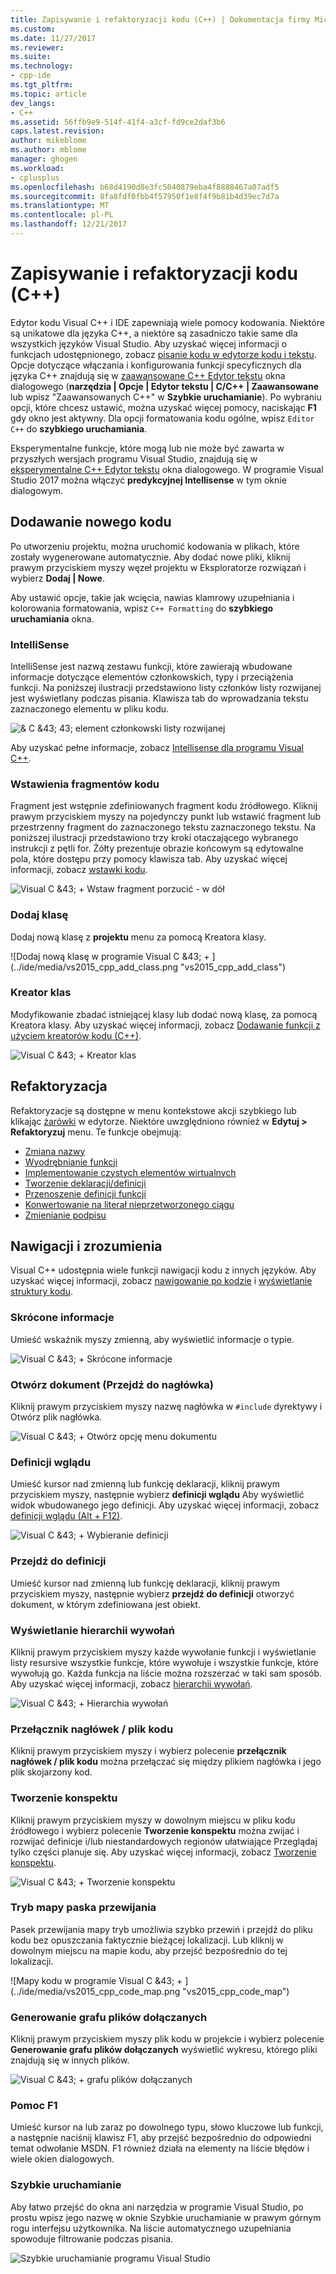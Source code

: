 ```yaml
---
title: Zapisywanie i refaktoryzacji kodu (C++) | Dokumentacja firmy Microsoft
ms.custom: 
ms.date: 11/27/2017
ms.reviewer: 
ms.suite: 
ms.technology:
- cpp-ide
ms.tgt_pltfrm: 
ms.topic: article
dev_langs:
- C++
ms.assetid: 56ffb9e9-514f-41f4-a3cf-fd9ce2daf3b6
caps.latest.revision: 
author: mikeblome
ms.author: mblome
manager: ghogen
ms.workload:
- cplusplus
ms.openlocfilehash: b68d4190d8e3fc5040879eba4f8888467a07adf5
ms.sourcegitcommit: 8fa8fdf0fbb4f57950f1e8f4f9b81b4d39ec7d7a
ms.translationtype: MT
ms.contentlocale: pl-PL
ms.lasthandoff: 12/21/2017
---
```

# <a name="writing-and-refactoring-code-c"></a>Zapisywanie i refaktoryzacji kodu (C++)

Edytor kodu Visual C++ i IDE zapewniają wiele pomocy kodowania. Niektóre są unikatowe dla języka C++, a niektóre są zasadniczo takie same dla wszystkich języków Visual Studio. Aby uzyskać więcej informacji o funkcjach udostępnionego, zobacz [pisanie kodu w edytorze kodu i tekstu](/visualstudio/ide/writing-code-in-the-code-and-text-editor). Opcje dotyczące włączania i konfigurowania funkcji specyficznych dla języka C++ znajdują się w [zaawansowane C++ Edytor tekstu](/visualstudio/ide/reference/options-text-editor-c-cpp-advanced) okna dialogowego (**narzędzia &#124; Opcje &#124; Edytor tekstu &#124; C/C++ &#124; Zaawansowane** lub wpisz "Zaawansowanych C++" w **Szybkie uruchamianie**). Po wybraniu opcji, które chcesz ustawić, można uzyskać więcej pomocy, naciskając **F1** gdy okno jest aktywny. Dla opcji formatowania kodu ogólne, wpisz `Editor C++` do **szybkiego uruchamiania**.

Eksperymentalne funkcje, które mogą lub nie może być zawarta w przyszłych wersjach programu Visual Studio, znajdują się w [eksperymentalne C++ Edytor tekstu](/visualstudio/ide/reference/options-text-editor-c-cpp-experimental) okna dialogowego. W programie Visual Studio 2017 można włączyć **predykcyjnej Intellisense** w tym oknie dialogowym.

## <a name="adding-new-code"></a>Dodawanie nowego kodu

Po utworzeniu projektu, można uruchomić kodowania w plikach, które zostały wygenerowane automatycznie. Aby dodać nowe pliki, kliknij prawym przyciskiem myszy węzeł projektu w Eksploratorze rozwiązań i wybierz **Dodaj &#124; Nowe**.

Aby ustawić opcje, takie jak wcięcia, nawias klamrowy uzupełniania i kolorowania formatowania, wpisz `C++ Formatting` do **szybkiego uruchamiania** okna.

### <a name="intellisense"></a>IntelliSense

IntelliSense jest nazwą zestawu funkcji, które zawierają wbudowane informacje dotyczące elementów członkowskich, typy i przeciążenia funkcji. Na poniższej ilustracji przedstawiono listy członków listy rozwijanej jest wyświetlany podczas pisania. Klawisza tab do wprowadzania tekstu zaznaczonego elementu w pliku kodu.

![& C &43; 43; element członkowski listy rozwijanej](../ide/media/vs2015_cpp_statement_completion.png "vs2015_cpp_statement_completion")

Aby uzyskać pełne informacje, zobacz [Intellisense dla programu Visual C++](/visualstudio/ide/visual-cpp-intellisense).

### <a name="insert-snippets"></a>Wstawienia fragmentów kodu

Fragment jest wstępnie zdefiniowanych fragment kodu źródłowego. Kliknij prawym przyciskiem myszy na pojedynczy punkt lub wstawić fragment lub przestrzenny fragment do zaznaczonego tekstu zaznaczonego tekstu. Na poniższej ilustracji przedstawiono trzy kroki otaczającego wybranego instrukcji z pętli for. Żółty prezentuje obrazie końcowym są edytowalne pola, które dostępu przy pomocy klawisza tab. Aby uzyskać więcej informacji, zobacz [wstawki kodu](/visualstudio/ide/code-snippets).

![Visual C &43; &#43; Wstaw fragment porzucić &#45; w dół](../ide/media/vs2015_cpp_surround_with.png "vs2015_cpp_surround_with")

### <a name="add-class"></a>Dodaj klasę

Dodaj nową klasę z **projektu** menu za pomocą Kreatora klasy.

![Dodaj nową klasę w programie Visual C &43; &#43; ] (../ide/media/vs2015_cpp_add_class.png "vs2015_cpp_add_class")

### <a name="class-wizard"></a>Kreator klas

Modyfikowanie zbadać istniejącej klasy lub dodać nową klasę, za pomocą Kreatora klasy. Aby uzyskać więcej informacji, zobacz [Dodawanie funkcji z użyciem kreatorów kodu (C++)](../ide/adding-functionality-with-code-wizards-cpp.md).

![Visual C &43; &#43; Kreator klas](../ide/media/vs2015_cpp_class_wizard.png "vs2015_cpp_class_wizard")

## <a name="refactoring"></a>Refaktoryzacja

Refaktoryzacje są dostępne w menu kontekstowe akcji szybkiego lub klikając [żarówki](/visualstudio/ide/perform-quick-actions-with-light-bulbs) w edytorze.  Niektóre uwzględniono również w **Edytuj > Refaktoryzuj** menu.  Te funkcje obejmują:

* [Zmiana nazwy](refactoring/rename.md)
* [Wyodrębnianie funkcji](refactoring/extract-function.md)
* [Implementowanie czystych elementów wirtualnych](refactoring/implement-pure-virtuals.md)
* [Tworzenie deklaracji/definicji](refactoring/create-declaration-definition.md)
* [Przenoszenie definicji funkcji](refactoring/move-definition-location.md)
* [Konwertowanie na literał nieprzetworzonego ciągu](refactoring/convert-to-raw-string-literal.md)
* [Zmienianie podpisu](refactoring/change-signature.md)

## <a name="navigate-and-understand"></a>Nawigacji i zrozumienia

Visual C++ udostępnia wiele funkcji nawigacji kodu z innych języków. Aby uzyskać więcej informacji, zobacz [nawigowanie po kodzie](/visualstudio/ide/navigating-code) i [wyświetlanie struktury kodu](/visualstudio/ide/viewing-the-structure-of-code).

### <a name="quickinfo"></a>Skrócone informacje

Umieść wskaźnik myszy zmienną, aby wyświetlić informacje o typie.

![Visual C &43; &#43; Skrócone informacje](../ide/media/vs2015_cpp_quickinfo.png "vs2015_cpp_quickInfo")

### <a name="open-document-navigate-to-header"></a>Otwórz dokument (Przejdź do nagłówka)

Kliknij prawym przyciskiem myszy nazwę nagłówka w `#include` dyrektywy i Otwórz plik nagłówka.

![Visual C &43; &#43; Otwórz opcję menu dokumentu](../ide/media/vs2015_cpp_open_document.png "vs2015_cpp_open_document")

### <a name="peek-definition"></a>Definicji wglądu

Umieść kursor nad zmienną lub funkcję deklaracji, kliknij prawym przyciskiem myszy, następnie wybierz **definicji wglądu** Aby wyświetlić widok wbudowanego jego definicji. Aby uzyskać więcej informacji, zobacz [definicji wglądu (Alt + F12)](/visualstudio/ide/how-to-view-and-edit-code-by-using-peek-definition-alt-plus-f12).

![Visual C &43; &#43; Wybieranie definicji](../ide/media/vs2015_cpp_peek_definition.png "vs2015_cpp_peek_definition")

### <a name="go-to-definition"></a>Przejdź do definicji

Umieść kursor nad zmienną lub funkcję deklaracji, kliknij prawym przyciskiem myszy, następnie wybierz **przejdź do definicji** otworzyć dokument, w którym zdefiniowana jest obiekt.

### <a name="view-call-hierarchy"></a>Wyświetlanie hierarchii wywołań

Kliknij prawym przyciskiem myszy każde wywołanie funkcji i wyświetlanie listy resursive wszystkie funkcje, które wywołuje i wszystkie funkcje, które wywołują go. Każda funkcja na liście można rozszerzać w taki sam sposób. Aby uzyskać więcej informacji, zobacz [hierarchii wywołań](/visualstudio/ide/reference/call-hierarchy).

![Visual C &43; &#43; Hierarchia wywołań](../ide/media/vs2015_cpp_call_hierarchy.png "vs2015_cpp_call_hierarchy")

### <a name="toggle-header--code-file"></a>Przełącznik nagłówek / plik kodu

Kliknij prawym przyciskiem myszy i wybierz polecenie **przełącznik nagłówek / plik kodu** można przełączać się między plikiem nagłówka i jego plik skojarzony kod.

### <a name="outlining"></a>Tworzenie konspektu

Kliknij prawym przyciskiem myszy w dowolnym miejscu w pliku kodu źródłowego i wybierz polecenie **Tworzenie konspektu** można zwijać i rozwijać definicje i/lub niestandardowych regionów ułatwiające Przeglądaj tylko części planuje się. Aby uzyskać więcej informacji, zobacz [Tworzenie konspektu](/visualstudio/ide/outlining).

![Visual C &43; &#43; Tworzenie konspektu](../ide/media/vs2015_cpp_outlining.png "vs2015_cpp_outlining")

### <a name="scroll-bar-map-mode"></a>Tryb mapy paska przewijania

Pasek przewijania mapy tryb umożliwia szybko przewiń i przejdź do pliku kodu bez opuszczania faktycznie bieżącej lokalizacji. Lub kliknij w dowolnym miejscu na mapie kodu, aby przejść bezpośrednio do tej lokalizacji.

![Mapy kodu w programie Visual C &43; &#43; ] (../ide/media/vs2015_cpp_code_map.png "vs2015_cpp_code_map")

### <a name="generate-graph-of-include-files"></a>Generowanie grafu plików dołączanych

Kliknij prawym przyciskiem myszy plik kodu w projekcie i wybierz polecenie **Generowanie grafu plików dołączanych** wyświetlić wykresu, którego pliki znajdują się w innych plików.

![Visual C &43; &#43; grafu plików dołączanych](../ide/media/vs2015_cpp_include_graph.png "vs2015_cpp_include_graph")

### <a name="f1-help"></a>Pomoc F1

Umieść kursor na lub zaraz po dowolnego typu, słowo kluczowe lub funkcji, a następnie naciśnij klawisz F1, aby przejść bezpośrednio do odpowiedni temat odwołanie MSDN. F1 również działa na elementy na liście błędów i wiele okien dialogowych.

### <a name="quick-launch"></a>Szybkie uruchamianie

Aby łatwo przejść do okna ani narzędzia w programie Visual Studio, po prostu wpisz jego nazwę w oknie Szybkie uruchamianie w prawym górnym rogu interfejsu użytkownika. Na liście automatycznego uzupełniania spowoduje filtrowanie podczas pisania.

![Szybkie uruchamianie programu Visual Studio](../ide/media/vs2015_cpp_quick_launch.png "vs2015_cpp_quick_launch")

